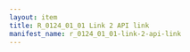 ```yaml
---
layout: item
title: R_0124_01_01 Link 2 API link
manifest_name: r_0124_01_01-link-2-api-link
---
```

<!-- Add an essay or interpretive material below this line,
using HTML or markdown.  Do not modify this file above this line -->
